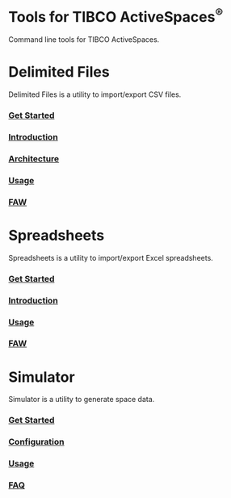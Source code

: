 Tools for TIBCO ActiveSpaces<sup>®</sup>
========

Command line tools for TIBCO ActiveSpaces.

# Delimited Files

Delimited Files is a utility to import/export CSV files.

### [Get Started](as-files/src/site/index.md)

### [Introduction](as-files/src/site/introduction.md)

### [Architecture](as-files/src/site/architecture.md)

### [Usage](as-files/src/site/usage.md)

### [FAW](as-files/src/site/faq.md)


# Spreadsheets

Spreadsheets is a utility to import/export Excel spreadsheets.

### [Get Started](as-spreadsheets/src/site/index.md)

### [Introduction](as-spreadsheets/src/site/introduction.md)

### [Usage](as-spreadsheets/src/site/usage.md)

### [FAW](as-spreadsheets/src/site/faq.md)


# Simulator

Simulator is a utility to generate space data.

### [Get Started](as-simulator/src/site/index.md)

### [Configuration](as-simulator/src/site/configuration.md)

### [Usage](as-simulator/src/site/usage.md)

### [FAQ](as-simulator/src/site/faq.md)